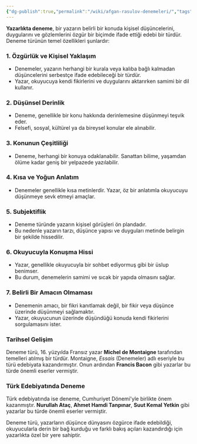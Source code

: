 ```yaml
---
{"dg-publish":true,"permalink":"/wiki/afgan-rasulov-denemeleri/","tags":["gardenEntry"]}
---
```


**Yazarlıkta deneme**, bir yazarın belirli bir konuda kişisel düşüncelerini, duygularını ve gözlemlerini özgür bir biçimde ifade ettiği edebi bir türdür. Deneme türünün temel özellikleri şunlardır:

### 1. **Özgürlük ve Kişisel Yaklaşım**

- Denemeler, yazarın herhangi bir kurala veya kalıba bağlı kalmadan düşüncelerini serbestçe ifade edebileceği bir türdür.
- Yazar, okuyucuya kendi fikirlerini ve duygularını aktarırken samimi bir dil kullanır.

### 2. **Düşünsel Derinlik**

- Deneme, genellikle bir konu hakkında derinlemesine düşünmeyi teşvik eder.
- Felsefi, sosyal, kültürel ya da bireysel konular ele alınabilir.

### 3. **Konunun Çeşitliliği**

- Deneme, herhangi bir konuya odaklanabilir. Sanattan bilime, yaşamdan ölüme kadar geniş bir yelpazede yazılabilir.

### 4. **Kısa ve Yoğun Anlatım**

- Denemeler genellikle kısa metinlerdir. Yazar, öz bir anlatımla okuyucuyu düşünmeye sevk etmeyi amaçlar.

### 5. **Subjektiflik**

- Deneme türünde yazarın kişisel görüşleri ön plandadır.
- Bu nedenle yazarın tarzı, düşünce yapısı ve duyguları metinde belirgin bir şekilde hissedilir.

### 6. **Okuyucuyla Konuşma Hissi**

- Yazar, genellikle okuyucuyla bir sohbet ediyormuş gibi bir üslup benimser.
- Bu durum, denemelerin samimi ve sıcak bir yapıda olmasını sağlar.

### 7. **Belirli Bir Amacın Olmaması**

- Denemenin amacı, bir fikri kanıtlamak değil, bir fikir veya düşünce üzerinde düşünmeyi sağlamaktır.
- Yazar, okuyucunun üzerinde düşündüğü konuda kendi fikirlerini sorgulamasını ister.

### Tarihsel Gelişim

Deneme türü, 16. yüzyılda Fransız yazar **Michel de Montaigne** tarafından temelleri atılmış bir türdür. Montaigne, _Essais_ (Denemeler) adlı eseriyle bu türü edebiyata kazandırmıştır. Onun ardından **Francis Bacon** gibi yazarlar bu türde önemli eserler vermiştir.

### Türk Edebiyatında Deneme

Türk edebiyatında ise deneme, Cumhuriyet Dönemi'yle birlikte önem kazanmıştır. **Nurullah Ataç**, **Ahmet Hamdi Tanpınar**, **Suut Kemal Yetkin** gibi yazarlar bu türde önemli eserler vermiştir.

Deneme türü, yazarların düşünce dünyasını özgürce ifade edebildiği, okuyucularla derin bir bağ kurduğu ve farklı bakış açıları kazandırdığı için yazarlıkta özel bir yere sahiptir.